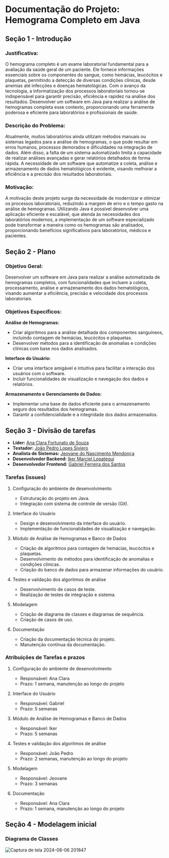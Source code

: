 # Documentação do Projeto: Hemograma Completo em Java

## Seção 1 - Introdução

### Justificativa:

O hemograma completo é um exame laboratorial fundamental para a avaliação da saúde geral de um paciente. Ele fornece informações essenciais sobre os componentes do sangue, como hemácias, leucócitos e plaquetas, permitindo a detecção de diversas condições clínicas, desde anemias até infecções e doenças hematológicas. Com o avanço da tecnologia, a informatização dos processos laboratoriais tornou-se indispensável para garantir precisão, eficiência e rapidez na análise dos resultados. Desenvolver um software em Java para realizar a análise de hemogramas completa esse contexto, proporcionando uma ferramenta poderosa e eficiente para laboratórios e profissionais de saúde.


### Descrição do Problema:

Atualmente, muitos laboratórios ainda utilizam métodos manuais ou sistemas legados para a análise de hemogramas, o que pode resultar em erros humanos, processos demorados e dificuldades na integração de dados. Além disso, a falta de um sistema automatizado limita a capacidade de realizar análises avançadas e gerar relatórios detalhados de forma rápida. A necessidade de um software que automatize a coleta, análise e armazenamento de dados hematológicos é evidente, visando melhorar a eficiência e a precisão dos resultados laboratoriais.


### Motivação:

A motivação deste projeto surge da necessidade de modernizar e otimizar os processos laboratoriais, reduzindo a margem de erro e o tempo gasto na análise de hemogramas. Utilizando Java é possível desenvolver uma aplicação eficiente e escalável, que atenda às necessidades dos laboratórios modernos, a implementação de um software especializado pode transformar a maneira como os hemogramas são analisados, proporcionando benefícios significativos para laboratórios, médicos e pacientes.



## Seção 2 - Plano

### Objetivo Geral:

Desenvolver um software em Java para realizar a análise automatizada de hemogramas completos, com funcionalidades que incluem a coleta, processamento, análise e armazenamento dos dados hematológicos, visando aumentar a eficiência, precisão e velocidade dos processos laboratoriais.


### Objetivos Específicos:

**Análise de Hemogramas:**

- Criar algoritmos para a análise detalhada dos componentes sanguíneos, incluindo contagem de hemácias, leucócitos e plaquetas.
- Desenvolver métodos para a identificação de anomalias e condições clínicas com base nos dados analisados.

**Interface do Usuário:**

- Criar uma interface amigável e intuitiva para facilitar a interação dos usuários com o software.
- Incluir funcionalidades de visualização e navegação dos dados e relatórios.

**Armazenamento e Gerenciamento de Dados:**

- Implementar uma base de dados eficiente para o armazenamento seguro dos resultados dos hemogramas.
- Garantir a confidencialidade e a integridade dos dados armazenados.



## Seção 3 - Divisão de tarefas

- **Líder:** [Ana Clara Fortunato de Souza](https://github.com/anafortunato27)
- **Testador:** [João Pedro Lopes Siviero](https://github.com/fraagelo)
- **Analista de Sistemas:** [Jeovane do Nascimento Mendonça](https://github.com/jeovane2001)
- **Desenvolvedor Backend:** [Iker Marciel Lopategui](https://github.com/Iker-Lopategui)
- **Desenvolvedor Frontend:** [Gabriel Ferreira dos Santos](https://github.com/CodeByGabriel)

### Tarefas (issues)

1. Configuração do ambiente de desenvolvimento
    - Estruturação do projeto em Java.
    - Integração com sistema de controle de versão (Git).
     
2. Interface do Usuário
    - Design e desenvolvimento da interface do usuário.
    - Implementação de funcionalidades de visualização e navegação.
    
3. Módulo de Análise de Hemogramas e Banco de Dados
    - Criação de algoritmos para contagem de hemácias, leucócitos e plaquetas.
    - Desenvolvimento de métodos para identificação de anomalias e condições clínicas.
    - Criação do banco de dados para armazenar informações do usuário. 

4. Testes e validação dos algoritmos de análise
    - Desenvolvimento de casos de teste.
    - Realização de testes de integração e sistema.

5. Modelagem
    - Criação de diagrama de classes e diagramas de sequência.
    - Criação de casos de uso.

6. Documentação
    - Criação da documentação técnica do projeto.
    - Manutenção contínua da documentação.

### Atribuições de Tarefas e prazos

1. Configuração do ambiente de desenvolvimento
    - Responsável: Ana Clara
    - Prazo: 1 semana, manutenção ao longo do projeto
     
2. Interface do Usuário
    - Responsável: Gabriel
    - Prazo: 5 semanas
    
3. Módulo de Análise de Hemogramas e Banco de Dados
    - Responsável: Iker
    - Prazo: 5 semanas 

4. Testes e validação dos algoritmos de análise
    - Responsável: João Pedro
    - Prazo: 2 semanas, manutenção ao longo do projeto

5. Modelagem
    - Responsável: Jeovane
    - Prazo: 3 semanas

6. Documentação
    - Responsável: Ana Clara
    - Prazo: 1 semana, manutenção ao longo do projeto



## Seção 4 - Modelagem inicial


### Diagrama de Classes

![Captura de tela 2024-08-06 201847](https://github.com/user-attachments/assets/74d675eb-aa5a-4e2b-8f23-6bef2ecf2bd9)
